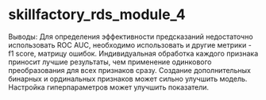 # skillfactory_rds_module_4

Выводы:
Для определения эффективности предсказаний недостаточно использовать ROC AUC, необходимо использовать и другие метрики - f1 score, матрицу ошибок.
Индивидуальная обработка каждого признака приносит лучшие результаты, чем применение одинкового преобразования для всех признаков сразу.
Создание дополнительных бинарных и ординальных признаков может сильно улучшить модель.
Настройка гиперпараметров может улучшить показатели.
